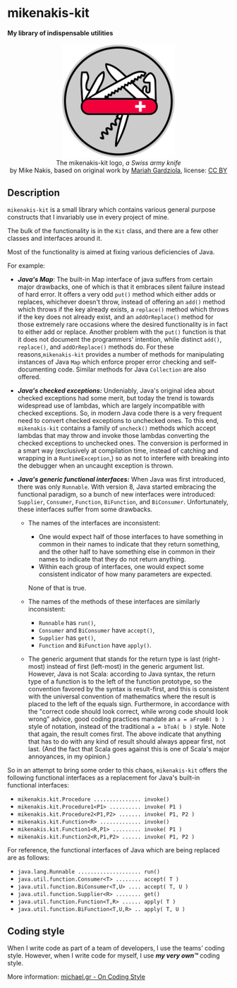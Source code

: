 # mikenakis-kit

#### My library of indispensable utilities

<p align="center">
<img title="mikenakis-kit logo" src="mikenakis-kit.svg" width="256"/><br/>
The mikenakis-kit logo, <i>a Swiss army knife</i><br/>
by Mike Nakis, based on original work by <a href="https://thenounproject.com/term/multi-tool/1641155/">Mariah Gardziola</a>, license: <a href="https://creativecommons.org/licenses/by/3.0/us/">CC BY</a><br/>
</p>

## Description

`mikenakis-kit` is a small library which contains various general purpose constructs that I invariably use in every project of mine.

The bulk of the functionality is in the `Kit` class, and there are a few other classes and interfaces around it.

Most of the functionality is aimed at fixing various deficiencies of Java.

For example:

- ***Java's Map***: The built-in Map interface of java suffers from certain major drawbacks, one of which is that it embraces silent failure instead of hard error. It offers a very
  odd `put()` method which either adds or replaces, whichever doesn't throw, instead of offering an `add()` method which throws if the key already exists, a `replace()` method
  which throws if the key does not already exist, and an `addOrReplace()` method for those extremely rare occasions where the desired functionality is in fact to either add or
  replace. Another problem with the `put()` function is that it does not document the programmers' intention, while distinct `add()`, `replace()`, and
  `addOrReplace()` methods do. For these reasons,`mikenakis-kit` provides a number of methods for manipulating instances of Java `Map` which enforce proper error checking and
  self-documenting code. Similar methods for Java `Collection` are also offered.

- ***Java's checked exceptions:*** Undeniably, Java's original idea about checked exceptions had some merit, but today the trend is towards widespread use of lambdas, which are
  largely incompatible with checked exceptions. So, in modern Java code there is a very frequent need to convert checked exceptions to unchecked ones. To this end, `mikenakis-kit`
  contains a family of `uncheck()` methods which accept lambdas that may throw and invoke those lambdas converting the checked exceptions to unchecked ones. The conversion is
  performed in a smart way
  (exclusively at compilation time, instead of catching and wrapping in a `RuntimeException`,)
  so as not to interfere with breaking into the debugger when an uncaught exception is thrown.

- ***Java's generic functional interfaces:*** When Java was first introduced, there was only `Runnable`. With version 8, Java started embracing the functional paradigm, so a bunch
  of new interfaces were introduced: `Supplier`, `Consumer`,
  `Function`, `BiFunction`, and `BiConsumer`. Unfortunately, these interfaces suffer from some drawbacks.
    - The names of the interfaces are inconsistent:
        - One would expect half of those interfaces to have something in common in their names to indicate that they return something, and the other half to have something else in
          common in their names to indicate that they do not return anything.
        - Within each group of interfaces, one would expect some consistent indicator of how many parameters are expected.

      None of that is true.
    - The names of the methods of these interfaces are similarly inconsistent:
        - `Runnable` has `run()`,
        - `Consumer` and `BiConsumer` have `accept()`,
        - `Supplier` has `get()`,
        - `Function` and `BiFunction` have `apply()`.
    - The generic argument that stands for the return type is last (right-most) instead of first (left-most) in the generic argument list. However, Java is not Scala: according to
      Java syntax, the return type of a function is to the left of the function prototype, so the convention favored by the syntax is result-first, and this is consistent with the
      universal convention of mathematics where the result is placed to the left of the equals sign. Furthermore, in accordance with the "correct code should look correct, while
      wrong code should look wrong" advice, good coding practices mandate an `a = aFromB( b )` style of notation, instead of the traditional `a = bToA( b )`
      style. Note that again, the result comes first. The above indicate that anything that has to do with any kind of result should always appear first, not last.
      (And the fact that Scala goes against this is one of Scala's major annoyances, in my opinion.)

So in an attempt to bring some order to this chaos, `mikenakis-kit` offers the following functional interfaces as a replacement for Java's built-in functional interfaces:

- `mikenakis.kit.Procedure ............... invoke()`
- `mikenakis.kit.Procedure1<P1> .......... invoke( P1 )`
- `mikenakis.kit.Procedure2<P1,P2> ....... invoke( P1, P2 )`
- `mikenakis.kit.Function<R> ............. invoke()`
- `mikenakis.kit.Function1<R,P1> ......... invoke( P1 )`
- `mikenakis.kit.Function2<R,P1,P2> ...... invoke( P1, P2 )`

For reference, the functional interfaces of Java which are being replaced are as follows:

- `java.lang.Runnable .................... run()`
- `java.util.function.Consumer<T> ........ accept( T )`
- `java.util.function.BiConsumer<T,U> .... accept( T, U )`
- `java.util.function.Supplier<R> ........ get()`
- `java.util.function.Function<T,R> ...... apply( T )`
- `java.util.function.BiFunction<T,U,R> .. apply( T, U )`

## Coding style

When I write code as part of a team of developers, I use the teams' coding style. However, when I write code for myself, I use _**my very own™**_ coding style.

More information: [michael.gr - On Coding Style](http://blog.michael.gr/2018/04/on-coding-style.html)
